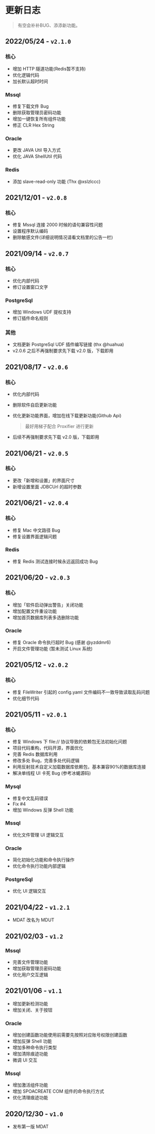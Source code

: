 # 更新日志
> 有空会补补BUG、添添新功能。

## 2022/05/24 - `v2.1.0`
### 核心
* 增加 HTTP 隧道功能(Redis暂不支持)
* 优化逻辑代码
* 加长默认超时时间

### Mssql
* 修复下载文件 Bug
* 删除获取管理员密码功能
* 增加一键恢复所有组件功能
* 修正 CLR Hex String

### Oracle
* 更改 JAVA Util 导入方式
* 优化 JAVA ShellUtil 代码

### Redis
* 添加 slave-read-only 功能 (Thx @xslzlccc)

## 2021/12/01 - `v2.0.8`
### 核心
* 修复 Mssql 连接 2000 时候的语句兼容性问题
* 设置程序默认编码
* 删除敏感文件(详细说明情况请看文档里的公告一栏)

## 2021/09/14 - `v2.0.7`
### 核心
* 优化内部代码
* 修订设置窗口文字

### PostgreSql
* 增加 Windows UDF 提权支持
* 修订插件命名规则

### 其他
* 文档更新 PostgreSql UDF 插件编写链接 (thx @huahua)
* v2.0.6 之后不再强制要求先下载 v2.0 版，下载即用

## 2021/08/17 - `v2.0.6`
### 核心
* 优化内部代码
* 删除软件自启更新功能
* 优化更新功能界面，增加在线下载更新功能(Github Api)
    > 最好用梯子配合 Proxifier 进行更新

* 后续不再强制要求先下载 v2.0 版，下载即用

## 2021/06/21 - `v2.0.5`
### 核心
* 更改「新增和设置」的界面尺寸
* 新增设置里面 JDBCUrl 的超时参数

## 2021/06/21 - `v2.0.4`
### 核心
* 修复 Mac 中文路径 Bug
* 修复设置界面逻辑问题

### Redis
* 修复 Redis 测试连接时候永远返回成功 Bug

## 2021/06/20 - `v2.0.3`
### 核心
* 增加「软件启动弹出警告」关闭功能
* 增加配置文件重设功能
* 增加首页数据库列表多选删除功能

### Oracle
* 修复 Oracle 命令执行超时 Bug (感谢 @yzddmr6)
* 开启文件管理功能 (暂未测试 Linux 系统)

## 2021/05/12 - `v2.0.2`
### 核心
* 修复 FileWriter 引起的 config.yaml 文件编码不一致导致读取乱码问题
* 优化细节代码

## 2021/05/11 - `v2.0.1 `
### 核心
* 修复 Windows 下 file:// 协议导致的依赖包无法初始化问题
* 项目代码重构，代码开源，界面优化
* 完善 Redis 数据库利用
* 修改多处 Bug，完善多处代码逻辑
* 利用反射技术自定义加载数据库依赖包，基本兼容90%的数据库连接
* 解决单线程 UI 卡死 Bug (参考冰蝎源码)
### Mysql
* 修复中文乱码错误
* Fix #4
* 增加 Windows 反弹 Shell 功能

### Mssql
* 优化文件管理 UI 逻辑交互

### Oracle
* 简化初始化功能和命令执行操作
* 优化命令执行功能内部逻辑
### PostgreSql
* 优化 UI 逻辑交互

## 2021/04/22 - `v1.2.1`
* MDAT 改名为 MDUT

## 2021/02/03 - `v1.2`
### Mssql
* 完善文件管理功能
* 增加获取管理员密码功能
* 优化用户交互逻辑

## 2021/01/06 - `v1.1`
* 增加更新检测功能
* 增加关闭、关于按钮

### Oracle
* 增加创建函数功能使用前需要先按照对应账号权限创建函数
* 增加反弹 Shell 功能
* 增加多种命令执行类型
* 增加清除痕迹功能
* 微调 UI 交互

### Mssql
* 增加激活组件功能
* 增加 SPOACREATE COM 组件的命令执行方式
* 优化清理痕迹功能

## 2020/12/30 - `v1.0`
* 发布第一版 MDAT
